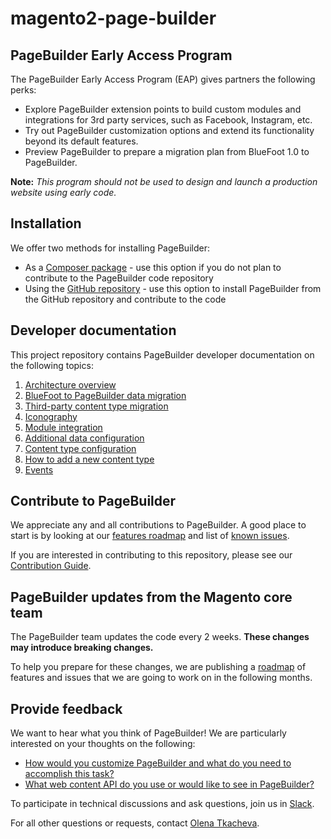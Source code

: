 # magento2-page-builder

## PageBuilder Early Access Program

The PageBuilder Early Access Program (EAP) gives partners the following perks:

* Explore PageBuilder extension points to build custom modules and integrations for 3rd party services, such as Facebook, Instagram, etc.
* Try out PageBuilder customization options and extend its functionality beyond its default features.
* Preview PageBuilder to prepare a migration plan from BlueFoot 1.0 to PageBuilder.
 
**Note:**
*This program should not be used to design and launch a production website using early code.*

## Installation

We offer two methods for installing PageBuilder:

* As a [Composer package] - use this option if you do not plan to contribute to the PageBuilder code repository 
* Using the [GitHub repository] - use this option to install PageBuilder from the GitHub repository and contribute to the code 

[Composer package]: app/code/Magento/PageBuilder/docs/install.md#composer-installation
[GitHub repository]: app/code/Magento/PageBuilder/docs/install.md#github-installation

## Developer documentation

This project repository contains PageBuilder developer documentation on the following topics:

1. [Architecture overview]
1. [BlueFoot to PageBuilder data migration]
1. [Third-party content type migration]
1. [Iconography]
1. [Module integration]
1. [Additional data configuration]
1. [Content type configuration]
1. [How to add a new content type]
1. [Events]

[Architecture overview]: app/code/Magento/PageBuilder/docs/architecture-overview.md
[BlueFoot to PageBuilder data migration]: app/code/Magento/PageBuilder/docs/bluefoot-data-migration.md
[Third-party content type migration]: app/code/Magento/PageBuilder/docs/new-content-type-example.md
[Iconography]: app/code/Magento/PageBuilder/docs/iconography.md
[Module integration]: app/code/Magento/PageBuilder/docs/module-integration.md
[Additional data configuration]: app/code/Magento/PageBuilder/docs/custom-configuration.md
[Content type configuration]: app/code/Magento/PageBuilder/docs/content-type-configuration.md
[How to add a new content type]: app/code/Magento/PageBuilder/docs/how-to-add-new-content-type.md
[Events]: app/code/Magento/PageBuilder/docs/events.md

## Contribute to PageBuilder

We appreciate any and all contributions to PageBuilder. 
A good place to start is by looking at our [features roadmap] and list of [known issues].

If you are interested in contributing to this repository, please see our [Contribution Guide].

[Contribution Guide]: app/code/Magento/PageBuilder/docs/CONTRIBUTING.md
[features roadmap]: app/code/Magento/PageBuilder/docs/roadmap.md#planned-features-and-functionality
[known issues]: app/code/Magento/PageBuilder/docs/roadmap.md#known-issues

## PageBuilder updates from the Magento core team

The PageBuilder team updates the code every 2 weeks.
**These changes may introduce breaking changes.**

To help you prepare for these changes, we are publishing a [roadmap] of features and issues that we are going to work on in the following months.

[roadmap]: app/code/Magento/PageBuilder/docs/roadmap.md

## Provide feedback

We want to hear what you think of PageBuilder!
We are particularly interested on your thoughts on the following:

* [How would you customize PageBuilder and what do you need to accomplish this task?](https://github.com/magento/magento2-page-builder/issues/57)
* [What web content API do you use or would like to see in PageBuilder?](https://github.com/magento/magento2-page-builder/issues/58)

To participate in technical discussions and ask questions, join us in [Slack].

For all other questions or requests, contact [Olena Tkacheva].

[Slack]: https://magentocommeng.slack.com/
[Olena Tkacheva]: https://magentocommeng.slack.com/messages/@UAFV915FB